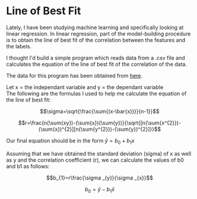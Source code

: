 # Line of Best Fit

Lately, I have been studying machine learning and specifically looking at linear regression. In linear regression, part of the model-building procedure is to obtain the line of best fit of the correlation between the features and the labels.

I thought I'd build a simple program which reads data from a .csv file and calculates the equation of the line of best fit of the correlation of the data.

The data for this program has been obtained from [here](https://zeescorrelationstudy.weebly.com/).

Let x = the independant variable and y = the dependant variable  
The following are the formulas I used to help me calculate the equation of the line of best fit:

$$\sigma=\sqrt{\frac{\sum{(x-\bar{x})}}{n-1}}$$

$$r=\frac{n(\sum{xy})-(\sum{x})(\sum{y})}{\sqrt{[n(\sum{x^{2}})-(\sum{x})^{2}][n(\sum{y^{2}})-(\sum{y})^{2}]}}$$

Our final equation should be in the form $\hat{y}=b_{0}+b_{1}x$

Assuming that we have obtained the standard deviation (sigma) of x as well as y and the correlation coefficient (r), we can calculate the values of b0 and b1 as follows:

$$b_{1}=r\frac{\sigma _{y}}{\sigma _{x}}$$

$$b_{0}=\bar{y}-b_{1}\bar{x}$$
